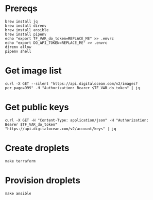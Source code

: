 Prereqs
=======

    brew install jq
    brew install direnv
    brew install ansible
    brew install pipenv
    echo "export TF_VAR_do_token=REPLACE_ME" >> .envrc
    echo "export DO_API_TOKEN=REPLACE_ME" >> .envrc
    direnv allow
    pipenv shell

Get image list
==============

    curl -X GET --silent "https://api.digitalocean.com/v2/images?per_page=999" -H "Authorization: Bearer $TF_VAR_do_token" | jq

Get public keys
===============

    curl -X GET -H "Content-Type: application/json" -H "Authorization: Bearer $TF_VAR_do_token" "https://api.digitalocean.com/v2/account/keys" | jq

Create droplets
===============

    make terraform

Provision droplets
==================

    make ansible
